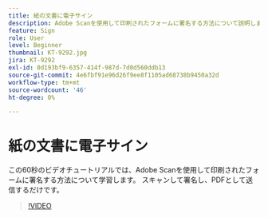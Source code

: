 ```yaml
---
title: 紙の文書に電子サイン
description: Adobe Scanを使用して印刷されたフォームに署名する方法について説明します
feature: Sign
role: User
level: Beginner
thumbnail: KT-9292.jpg
jira: KT-9292
exl-id: 0d193bf9-6357-414f-987d-7d0d560ddb13
source-git-commit: 4e6fbf91e96d26f9ee8f1105ad68738b9450a32d
workflow-type: tm+mt
source-wordcount: '46'
ht-degree: 0%

---
```


# 紙の文書に電子サイン

この60秒のビデオチュートリアルでは、Adobe Scanを使用して印刷されたフォームに署名する方法について学習します。 スキャンして署名し、PDFとして送信するだけです。

>[!VIDEO](https://video.tv.adobe.com/v/338331?quality=12&learn=on&hidetitle=true)
